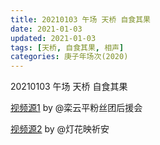 ```yaml
---
title: 20210103 午场 天桥 自食其果 
date: 2021-01-03
updated: 2021-01-03
tags: [天桥, 自食其果, 相声] 
categories: 庚子年场次(2020) 
---
```

20210103 午场 天桥 自食其果 



[视频源1]() by @栾云平粉丝团后援会

[视频源2]()  by @灯花映祈安